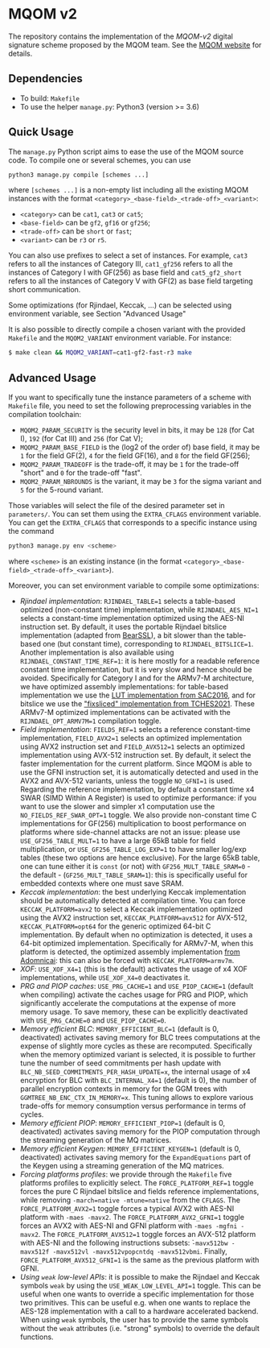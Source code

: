 # MQOM v2

The repository contains the implementation of the *MQOM-v2* digital signature scheme proposed by the MQOM team. See the [MQOM website](https://mqom.org/) for details. 

## Dependencies

* To build: `Makefile`
* To use the helper `manage.py`: Python3 (version >= 3.6)

## Quick Usage

The `manage.py` Python script aims to ease the use of the MQOM source code. To compile one or several schemes, you can use

```bash
python3 manage.py compile [schemes ...]
```

where `[schemes ...]` is a non-empty list including all the existing MQOM instances with the format `<category>_<base-field>_<trade-off>_<variant>`:
 * `<category>` can be `cat1`, `cat3` or `cat5`;
 * `<base-field>` can be `gf2`, `gf16` or `gf256`;
 * `<trade-off>` can be `short` or `fast`;
 * `<variant>` can be `r3` or `r5`.

You can also use prefixes to select a set of instances. For example, `cat3` refers to all the instances of Category III, `cat1_gf256` refers to all the instances of Category I with GF(256) as base field and `cat5_gf2_short` refers to all the instances of Category V with GF(2) as base field targeting short communication.

Some optimizations (for Rjindael, Keccak, ...) can be selected using environment variable, see Section "Advanced Usage"

It is also possible to directly compile a chosen variant with the provided `Makefile` and the `MQOM2_VARIANT` environment variable. For instance:

```bash
$ make clean && MQOM2_VARIANT=cat1-gf2-fast-r3 make
```

## Advanced Usage

If you want to specifically tune the instance parameters of a scheme with `Makefile` file, you need to set the following preprocessing variables in the compilation toolchain:
 * `MQOM2_PARAM_SECURITY` is the security level in bits, it may be `128` (for Cat I), `192` (for Cat III) and `256` (for Cat V);
 * `MQOM2_PARAM_BASE_FIELD` is the (log2 of the order of) base field, it may be `1` for the field GF(2), `4` for the field GF(16), and `8` for the field GF(256);
 * `MQOM2_PARAM_TRADEOFF` is the trade-off, it may be `1` for the trade-off "short" and `0` for the trade-off "fast".
 * `MQOM2_PARAM_NBROUNDS` is the variant, it may be `3` for the sigma variant and `5` for the 5-round variant.

Those variables will select the file of the desired parameter set in `parameters/`. You can set them using the `EXTRA_CFLAGS` environment variable. You can get the `EXTRA_CFLAGS` that corresponds to a specific instance using the command
```bash
python3 manage.py env <scheme>
```
where `<scheme>` is an existing instance (in the format `<category>_<base-field>_<trade-off>_<variant>`).

Moreover, you can set environment variable to compile some optimizations:
 * *Rjindael implementation*: `RJINDAEL_TABLE=1` selects a table-based optimized (non-constant time) implementation, while `RIJNDAEL_AES_NI=1` selects a constant-time implementation optimized using the AES-NI instruction set. By default, it uses the portable Rijndael bitslice implementation (adapted from [BearSSL](https://bearssl.org/constanttime.html)), a bit slower than the table-based one (but constant time), corresponding to `RIJNDAEL_BITSLICE=1`. Another implementation is also available using `RIJNDAEL_CONSTANT_TIME_REF=1`: it is here mostly for a readable reference constant time implementation, but it is very slow and hence should be avoided. Specifically for Category I and for the ARMv7-M architecture, we have optimized assembly implementations: for table-based implementation we use the [LUT implementation from SAC2016](https://github.com/Ko-/aes-armcortexm), and for bitslice we use the ["fixsliced" implementation from TCHES2021](https://github.com/aadomn/aes). These ARMv7-M optimized implementations can be activated with the `RIJNDAEL_OPT_ARMV7M=1` compilation toggle.
 * *Field implementation*: `FIELDS_REF=1` selects a reference constant-time implementation, `FIELD_AVX2=1` selects an optimized implementation using AVX2 instruction set and `FIELD_AVX512=1` selects an optimized implementation using AVX-512 instruction set. By default, it select the faster implementation for the current platform. Since MQOM is able to use the GFNI instruction set, it is automatically detected and used in the AVX2 and AVX-512 variants, unless the toggle `NO_GFNI=1` is used. Regarding the reference implementation, by default a constant time x4 SWAR (SIMD Within A Register) is used to optimize performance: if you want to use the slower and simpler x1 computation use the `NO_FIELDS_REF_SWAR_OPT=1` toggle. We also provide non-constant time C implementations for GF(256) multiplication to boost performance on platforms where side-channel attacks are not an issue: please use `USE_GF256_TABLE_MULT=1` to have a large 65kB table for field multiplication, or `USE_GF256_TABLE_LOG_EXP=1` to have smaller log/exp tables (these two options are hence exclusive). For the large 65kB table, one can tune either it is `const` (or not) with `GF256_MULT_TABLE_SRAM=0` - the default - (`GF256_MULT_TABLE_SRAM=1`): this is specifically useful for embedded contexts where one must save SRAM.
 * *Keccak implementation*: the best underlying Keccak implementation should be automatically detected at compilation time. You can force `KECCAK_PLATFORM=avx2` to select a Keccak implementation optimized using the AVX2 instruction set, `KECCAK_PLATFORM=avx512` for AVX-512, `KECCAK_PLATFORM=opt64` for the generic optimized 64-bit C implementation. By default when no optimization is detected, it uses a 64-bit optimized implementation. Specifically for ARMv7-M, when this platform is detected, the optimized assembly implementation [from Adomnicai](https://github.com/aadomn/keccak_armv7m): this can also be forced with `KECCAK_PLATFORM=armv7m`.
 * *XOF*: `USE_XOF_X4=1` (this is the default) activates the usage of x4 XOF implementations, while `USE_XOF_X4=0` deactivates it.
 * *PRG and PIOP caches*: `USE_PRG_CACHE=1` and `USE_PIOP_CACHE=1` (default when compiling) activate the caches usage for PRG and PIOP, which significantly accelerate the computations at the expense of more memory usage. To save memory, these can be
explicitly deactivated with `USE_PRG_CACHE=0` and `USE_PIOP_CACHE=0`.
 * *Memory efficient BLC*: `MEMORY_EFFICIENT_BLC=1` (default is 0, deactivated) activates saving memory for BLC trees computations at the expense of slightly more cycles as these are recomputed. Specifically when the memory optimized variant is selected, it is possible to further tune the number of seed commitments per hash update with `BLC_NB_SEED_COMMITMENTS_PER_HASH_UPDATE=x`, the internal usage of x4 encryption for BLC with `BLC_INTERNAL_X4=1` (default is 0), the number of parallel encryption contexts in memory for the GGM trees with `GGMTREE_NB_ENC_CTX_IN_MEMORY=x`. This tuning allows to explore various trade-offs for memory consumption versus performance in terms of cycles. 
 * *Memory efficient PIOP*: `MEMORY_EFFICIENT_PIOP=1` (default is 0, deactivated) activates saving memory for the PIOP computation through the streaming generation of the MQ matrices.
 * *Memory efficient Keygen*: `MEMORY_EFFICIENT_KEYGEN=1` (default is 0, deactivated) activates saving memory for the `ExpandEquations` part of the Keygen using a streaming generation of the MQ matrices.
 * *Forcing platforms profiles*: we provide through the `Makefile` five platforms profiles to explicitly select. The `FORCE_PLATFORM_REF=1` toggle forces the pure C Rijndael bitslice and fields reference implementations, while removing `-march=native -mtune=native` from the `CFLAGS`. The `FORCE_PLATFORM_AVX2=1` toggle forces a typical AVX2 with AES-NI platform with `-maes -mavx2`. The `FORCE_PLATFORM_AVX2_GFNI=1` toggle forces an AVX2 with AES-NI and GFNI platform with `-maes -mgfni -mavx2`. The `FORCE_PLATFORM_AVX512=1` toggle forces an AVX-512 platform with AES-NI and the following instructions subsets: ̀`-mavx512bw -mavx512f -mavx512vl -mavx512vpopcntdq -mavx512vbmi`. Finally, `FORCE_PLATFORM_AVX512_GFNI=1` is the same as the previous platform with GFNI.
 * *Using `weak` low-level APIs*: it is possible to make the Rijndael and Keccak symbols `weak` by using the `USE_WEAK_LOW_LEVEL_API=1` toggle. This can be useful when one wants to override a specific implementation for those two primitives. This can be useful e.g. when one wants to replace the AES-128 implementation with a call to a hardware accelerated backend. When using `weak` symbols, the user has to provide the same symbols without the `weak` attributes (i.e. "strong" symbols) to override the default functions.
